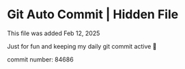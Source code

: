 # Git Auto Commit | Hidden File

This file was added Feb 12, 2025

Just for fun and keeping my daily git commit active 🤪

commit number: 84686
